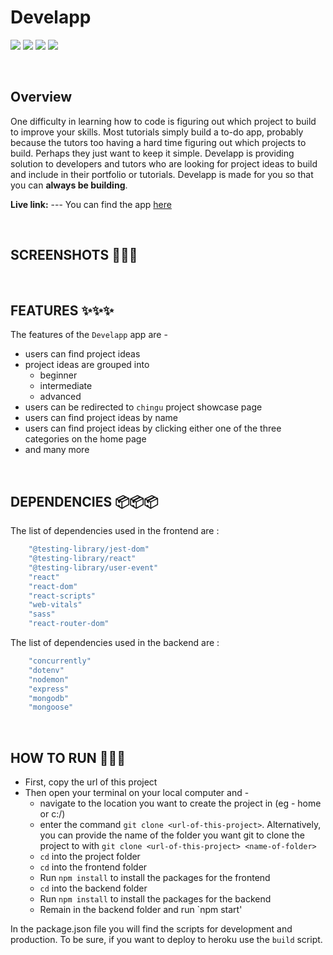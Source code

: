 # Develapp

![](https://img.shields.io/badge/Name-Develapp-brightgreen?style=plastic&labelColor=inactive)
![](https://img.shields.io/badge/Version-v0.0.1-blueviolet?style=plastic&labelColor=inactive)
![](https://img.shields.io/badge/Stack-MERN-important?style=plastic&labelColor=inactive)
![](https://img.shields.io/badge/Team-chingu.v38.geckos.04-informational?style=plastic&labelColor=inactive)

<br>

## Overview

One difficulty in learning how to code is figuring out which project to build to improve your skills. Most tutorials simply build a to-do app, probably because the tutors too having a hard time figuring out which projects to build. Perhaps they just want to keep it simple. Develapp is providing solution to developers and tutors who are looking for project ideas to build and include in their portfolio or tutorials. Develapp is made for you so that you can **always be building**.

**Live link:** --- You can find the app [here]()

<br>

## SCREENSHOTS 📸📸📸


<br>

## FEATURES ✨✨✨
The features of the `Develapp` app are -
- users can find project ideas
- project ideas are grouped into 
    * beginner
    * intermediate
    * advanced
- users can be redirected to `chingu` project showcase page
- users can find project ideas by name
- users can find project ideas by clicking either one of the three categories on the home page
- and many more

<br>

## DEPENDENCIES 📦📦📦
The list of dependencies used in the frontend are :

```javascript
    "@testing-library/jest-dom"
    "@testing-library/react"
    "@testing-library/user-event"
    "react"
    "react-dom"
    "react-scripts"
    "web-vitals"
    "sass"
    "react-router-dom"
```
The list of dependencies used in the backend are :

```javascript
    "concurrently"
    "dotenv"
    "nodemon"
    "express"
    "mongodb"
    "mongoose"
```
<br>

## HOW TO RUN 🚀🚀🚀
* First, copy the url of this project
* Then open your terminal on your local computer and -
    - navigate to the location you want to create the project in (eg - home or c:/)
    - enter the command `git clone <url-of-this-project>`. Alternatively, you can provide the name of the folder you want git to clone the project to with `git clone <url-of-this-project> <name-of-folder>`
    - `cd` into the project folder
    - `cd` into the frontend folder
    - Run `npm install` to install the packages for the frontend
    - `cd` into the backend folder
    - Run `npm install` to install the packages for the backend
    - Remain in the backend folder and run `npm start'

In the package.json file you will find the scripts for development and production. To be sure, if you want to deploy to heroku use the `build` script.


